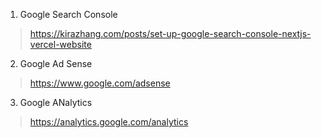 1. Google Search Console

> https://kirazhang.com/posts/set-up-google-search-console-nextjs-vercel-website

2. Google Ad Sense

> https://www.google.com/adsense

3. Google ANalytics

> https://analytics.google.com/analytics


